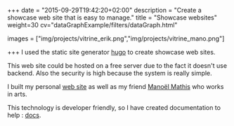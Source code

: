 +++
date = "2015-09-29T19:42:20+02:00"
description = "Create a showcase web site that is easy to manage."
title = "Showcase websites"
weight=30
cv="dataGraphExample/filters/dataGraph.html"

images = ["img/projects/vitrine_erik.png","img/projects/vitrine_mano.png"]

+++
I used the static site generator [hugo](https://gohugo.io/) to create showcase web sites.

This web site could be hosted on a free server due to the fact it doesn't use backend. Also the security is high because the system is really simple. 

I built my personal [web site](http://erik-aouizerate.me) as well as my friend [Manoël Mathis](http://www.manoel-artiste.fr) who works in arts.

This technology is developer friendly, so I have created documentation to help : [docs](http://erik-aouizerate.me/docs/mano/).
